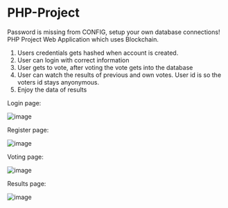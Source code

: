 # PHP-Project
Password is missing from CONFIG, setup your own database connections!
PHP Project Web Application which uses Blockchain.
1. Users credentials gets hashed when account is created.
2. User can login with correct information
3. User gets to vote, after voting the vote gets into the database
4. User can watch the results of previous and own votes. User id is so the voters id stays anyonymous.
5. Enjoy the data of results

Login page:

![image](https://github.com/VeetiAuria/PHP-Project/assets/127295067/d617d56b-8660-47e3-9c64-68483a69a2ad)

Register page:

![image](https://github.com/VeetiAuria/PHP-Project/assets/127295067/18a0bae8-efba-4852-8ab8-e55b83a8daef)

Voting page:

![image](https://github.com/VeetiAuria/PHP-Project/assets/127295067/b9ff58a0-eff2-480d-9666-f74b9f3c8679)


Results page:

![image](https://github.com/VeetiAuria/PHP-Project/assets/127295067/28c7b112-716c-4116-8cbd-6c0a0ee342c9)







